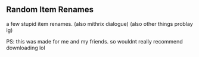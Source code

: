 ## Random Item Renames

a few stupid item renames. (also mithrix dialogue) (also other things problay ig)

PS: this was made for me and my friends. so wouldnt really recommend downloading lol